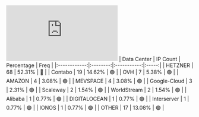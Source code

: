 ![Diagramm](https://github.com/obajay/StateSync-snapshots/blob/main/Projects/Dymension/1/README.md)
| Data Center | IP Count | Percentage | Freq |
|:------------:|:--------:|:-----------:|:-----:|
| HETZNER | 68 | 52.31% | 🔴 |
| Contabo | 19 | 14.62% | 🟢 |
| OVH | 7 | 5.38% | 🟢 |
| AMAZON | 4 | 3.08% | 🟢 |
| MEVSPACE | 4 | 3.08% | 🟢 |
| Google-Cloud | 3 | 2.31% | 🟢 |
| Scaleway | 2 | 1.54% | 🟢 |
| WorldStream | 2 | 1.54% | 🟢 |
| Alibaba | 1 | 0.77% | 🟢 |
| DIGITALOCEAN | 1 | 0.77% | 🟢 |
| Interserver | 1 | 0.77% | 🟢 |
| IONOS | 1 | 0.77% | 🟢 |
| OTHER | 17 | 13.08% | 🟢 |